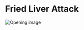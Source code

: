 # Fried Liver Attack

![Opening image](https://www.thechesswebsite.com/wp-content/uploads/2012/07/fried-liver-attack-big.jpg)

